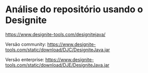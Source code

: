 # Análise do repositório usando o Designite

https://www.designite-tools.com/designitejava/

Versão community: https://www.designite-tools.com/static/download/DJC/DesigniteJava.jar 

Versão enterprise: https://www.designite-tools.com/static/download/DJE/DesigniteJava.jar 
